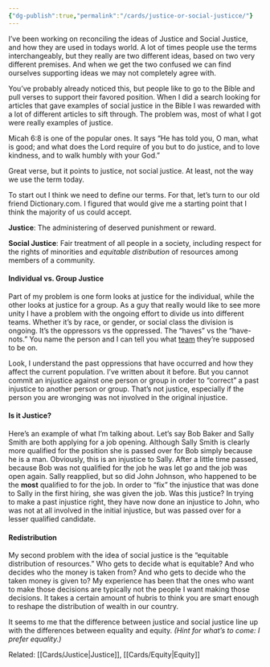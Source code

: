 ```yaml
---
{"dg-publish":true,"permalink":"/cards/justice-or-social-justicce/"}
---
```


I’ve been working on reconciling the ideas of Justice and Social Justice, and how they are used in todays world. A lot of times people use the terms interchangeably, but they really are two different ideas, based on two very different premises. And when we get the two confused we can find ourselves supporting ideas we may not completely agree with.

You’ve probably already noticed this, but people like to go to the Bible and pull verses to support their favored position. When I did a search looking for articles that gave examples of social justice in the Bible I was rewarded with a lot of different articles to sift through. The problem was, most of what I got were really examples of justice.

Micah 6:8 is one of the popular ones. It says “He has told you, O man, what is good; and what does the Lord require of you but to do justice, and to love kindness, and to walk humbly with your God.”

Great verse, but it points to justice, not social justice. At least, not the way we use the term today.

To start out I think we need to define our terms. For that, let’s turn to our old friend Dictionary.com. I figured that would give me a starting point that I think the majority of us could accept.

**Justice**: The administering of deserved punishment or reward.

**Social Justice**: Fair treatment of all people in a society, including respect for the rights of minorities and _equitable distribution_ of resources among members of a community.

#### Individual vs. Group Justice

Part of my problem is one form looks at justice for the individual, while the other looks at justice for a group. As a guy that really would like to see more unity I have a problem with the ongoing effort to divide us into different teams. Whether it’s by race, or gender, or social class the division is ongoing. It’s the oppressors vs the oppressed. The “haves” vs the “have-nots.” You name the person and I can tell you what [team](http://www.jimsmoot.com/teams/) they’re supposed to be on.

Look, I understand the past oppressions that have occurred and how they affect the current population. I’ve written about it before. But you cannot commit an injustice against one person or group in order to “correct” a past injustice to another person or group. That’s not justice, especially if the person you are wronging was not involved in the original injustice.

#### Is it Justice?

Here’s an example of what I’m talking about. Let’s say Bob Baker and Sally Smith are both applying for a job opening. Although Sally Smith is clearly more qualified for the position she is passed over for Bob simply because he is a man. Obviously, this is an injustice to Sally. After a little time passed, because Bob was not qualified for the job he was let go and the job was open again. Sally reapplied, but so did John Johnson, who happened to be the **most** qualified to for the job. In order to “fix” the injustice that was done to Sally in the first hiring, she was given the job. Was this justice? In trying to make a past injustice right, they have now done an injustice to John, who was not at all involved in the initial injustice, but was passed over for a lesser qualified candidate.

#### Redistribution

My second problem with the idea of social justice is the “equitable distribution of resources.” Who gets to decide what is equitable? And who decides who the money is taken from? And who gets to decide who the taken money is given to? My experience has been that the ones who want to make those decisions are typically not the people I want making those decisions. It takes a certain amount of hubris to think you are smart enough to reshape the distribution of wealth in our country.

It seems to me that the difference between justice and social justice line up with the differences between equality and equity. _(Hint for what’s to come: I prefer equality.)_


Related: [[Cards/Justice\|Justice]], [[Cards/Equity\|Equity]]
